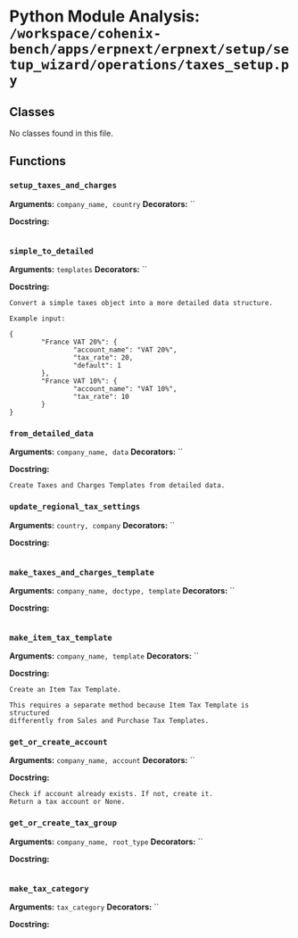 # Python Module Analysis: `/workspace/cohenix-bench/apps/erpnext/erpnext/setup/setup_wizard/operations/taxes_setup.py`

## Classes

No classes found in this file.


## Functions

### `setup_taxes_and_charges`
**Arguments:** `company_name, country`
**Decorators:** ``

**Docstring:**
```

```
### `simple_to_detailed`
**Arguments:** `templates`
**Decorators:** ``

**Docstring:**
```
Convert a simple taxes object into a more detailed data structure.

Example input:

{
        "France VAT 20%": {
                "account_name": "VAT 20%",
                "tax_rate": 20,
                "default": 1
        },
        "France VAT 10%": {
                "account_name": "VAT 10%",
                "tax_rate": 10
        }
}
```
### `from_detailed_data`
**Arguments:** `company_name, data`
**Decorators:** ``

**Docstring:**
```
Create Taxes and Charges Templates from detailed data.
```
### `update_regional_tax_settings`
**Arguments:** `country, company`
**Decorators:** ``

**Docstring:**
```

```
### `make_taxes_and_charges_template`
**Arguments:** `company_name, doctype, template`
**Decorators:** ``

**Docstring:**
```

```
### `make_item_tax_template`
**Arguments:** `company_name, template`
**Decorators:** ``

**Docstring:**
```
Create an Item Tax Template.

This requires a separate method because Item Tax Template is structured
differently from Sales and Purchase Tax Templates.
```
### `get_or_create_account`
**Arguments:** `company_name, account`
**Decorators:** ``

**Docstring:**
```
Check if account already exists. If not, create it.
Return a tax account or None.
```
### `get_or_create_tax_group`
**Arguments:** `company_name, root_type`
**Decorators:** ``

**Docstring:**
```

```
### `make_tax_category`
**Arguments:** `tax_category`
**Decorators:** ``

**Docstring:**
```

```

